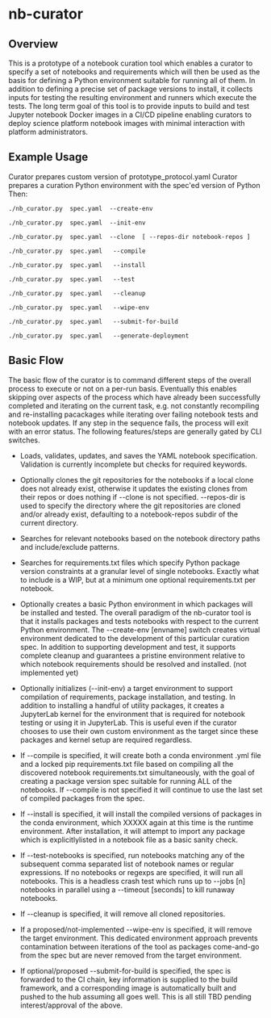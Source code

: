 # nb-curator

## Overview

This is a prototype of a notebook curation tool which enables a curator to
specify a set of notebooks and requirements which will then be used as the
basis for defining a Python environment suitable for running all of them.  In
addition to defining a precise set of package versions to install, it collects
inputs for testing the resulting environment and runners which execute the
tests.  The long term goal of this tool is to provide inputs to build and test
Jupyter notebook Docker images in a CI/CD pipeline enabling curators to deploy
science platform notebook images with minimal interaction with platform
administrators.

## Example Usage

Curator prepares custom version of prototype_protocol.yaml
Curator prepares a curation Python environment with the spec'ed version of Python
Then:
```
./nb_curator.py  spec.yaml  --create-env

./nb_curator.py  spec.yaml  --init-env

./nb_curator.py  spec.yaml  --clone  [ --repos-dir notebook-repos ]

./nb_curator.py  spec.yaml   --compile

./nb_curator.py  spec.yaml   --install

./nb_curator.py  spec.yaml   --test

./nb_curator.py  spec.yaml   --cleanup

./nb_curator.py  spec.yaml   --wipe-env

./nb_curator.py  spec.yaml   --submit-for-build

./nb_curator.py  spec.yaml   --generate-deployment
```

## Basic Flow

The basic flow of the curator is to command different steps of the overall
process to execute or not on a per-run basis.  Eventually this enables skipping
over aspects of the process which have already been successfully completed and
iterating on the current task, e.g. not constantly recompiling and
re-installing pacackages while iterating over failing notebook tests and
notebook updates.  If any step in the sequence fails, the process will exit
with an error status.  The following features/steps are generally gated by CLI
switches.

- Loads, validates, updates, and saves the YAML notebook specification.
  Validation is currently incomplete but checks for required keywords.

- Optionally clones the git repositories for the notebooks if a
  local clone does not already exist,  otherwise it updates the existing clones
  from their repos or does nothing if --clone is not specified.  --repos-dir is
  used to specify the directory where the git repositories are cloned and/or
  already exist, defaulting to a notebook-repos subdir of the current directory.

- Searches for relevant notebooks based on the notebook directory paths and
  include/exclude patterns.

- Searches for requirements.txt files which specify Python package version
  constraints at a granular level of single notebooks.  Exactly what to include
  is a WIP,  but at a minimum one optional requirements.txt per notebook.

- Optionally creates a basic Python environment in which packages will be
  installed and tested.   The overall paradigm of the nb-curator tool is
  that it installs packages and tests notebooks with respect to the current
  Python environment.  The --create-env [envname] switch creates virtual
  environment dedicated to the development of this particular curation spec.
  In addition to supporting development and test,  it supports complete cleanup
  and guarantees a pristine environment relative to which notebook requirements
  should be resolved and installed.  (not implemented yet)

- Optionally initializes (--init-env) a target environment to support
  compilation of requirements, package installation, and testing.  In addition
  to installing a handful of utility packages, it creates a JupyterLab kernel
  for the environment that is required for notebook testing or using it in
  JupyterLab.  This is useful even if the curator chooses to use their own
  custom environment as the target since these packages and kernel setup
  are required regardless.

- If --compile is specified, it will create both a conda environment .yml file
  and a locked pip requirements.txt file based on compiling all the discovered
  notebook requirements.txt simultaneously, with the goal of creating a package
  version spec suitable for running ALL of the notebooks.  If --compile is not
  specified it will continue to use the last set of compiled packages from the
  spec.

- If --install is specified, it will install the compiled versions of packages
  in the conda environment, which XXXXX again at this time is the runtime
  environment. After installation, it will attempt to import any package which
  is explicitlylisted in a notebook file as a basic sanity check.

- If --test-notebooks is specified, run notebooks matching any of the
subsequent comma separated list of notebook names or regular expressions.  If
no notebooks or regexps are specified, it will run all notebooks.  This is a
headless crash test which runs up to --jobs [n] notebooks in parallel using a
--timeout [seconds] to kill runaway notebooks.

- If --cleanup is specified,  it will remove all cloned repositories.

- If a proposed/not-implemented --wipe-env is specified,  it will remove the
  target environment.   This dedicated environment approach prevents contamination
  between iterations of the tool as packages come-and-go from the spec but are
  never removed from the target environment.

- If optional/proposed --submit-for-build is specified,  the spec is forwarded
  to the CI chain,  key information is supplied to the build framework, and a
  corresponding image is automatically built and pushed to the hub assuming all
  goes well.   This is all still TBD pending interest/approval of the above.
